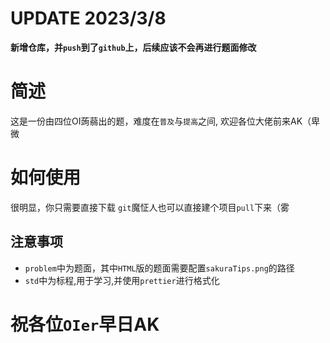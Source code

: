 # UPDATE 2023/3/8

**新增仓库，并`push`到了`github`上，后续应该不会再进行题面修改**

# 简述

这是一份由四位OI蒟蒻出的题，难度在`普及`与`提高`之间,
欢迎各位大佬前来AK（卑微

# 如何使用

很明显，你只需要直接下载
`git`魔怔人也可以直接建个项目`pull`下来（雾

## 注意事项

* `problem`中为题面，其中`HTML`版的题面需要配置`sakuraTips.png`的路径
* `std`中为标程,用于学习,并使用`prettier`进行格式化

# 祝各位`OIer`早日AK
